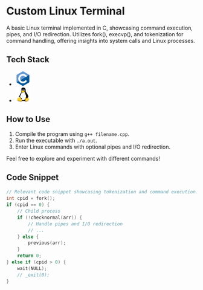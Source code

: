 # Custom Linux Terminal

A basic Linux terminal implemented in C, showcasing command execution, pipes, and I/O redirection. Utilizes fork(), execvp(), and tokenization for command handling, offering insights into system calls and Linux processes.

## Tech Stack

- <a href="https://www.cprogramming.com/" target="_blank" rel="noreferrer"> <img src="https://raw.githubusercontent.com/devicons/devicon/master/icons/c/c-original.svg" alt="c" width="40" height="40"/> </a>
- <a href="https://www.linux.org/" target="_blank" rel="noreferrer"> <img src="https://raw.githubusercontent.com/devicons/devicon/master/icons/linux/linux-original.svg" alt="linux" width="40" height="40"/> </a>

## How to Use

1. Compile the program using `g++ filename.cpp`.
2. Run the executable with `./a.out`.
3. Enter Linux commands with optional pipes and I/O redirection.

Feel free to explore and experiment with different commands!

## Code Snippet

```cpp
// Relevant code snippet showcasing tokenization and command execution.
int cpid = fork();
if (cpid == 0) {
    // Child process
    if (!checknormal(arr)) {
        // Handle pipes and I/O redirection
        // ...
    } else {
        previous(arr);
    }
    return 0;
} else if (cpid > 0) {
    wait(NULL);
    // _exit(0);
}
